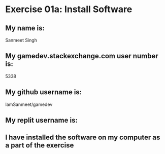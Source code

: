 # Exercise 01a: Install Software

## My name is:
Sanmeet Singh
## My gamedev.stackexchange.com user number is:
5338

## My github username is:
IamSanmeet/gamedev
## My replit username is:


## I have installed the software on my computer as a part of the exercise
